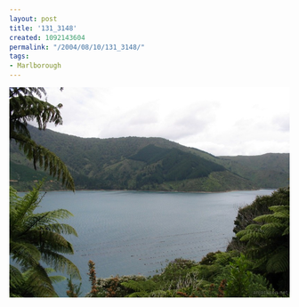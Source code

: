 ```yaml
---
layout: post
title: '131_3148'
created: 1092143604
permalink: "/2004/08/10/131_3148/"
tags:
- Marlborough
---
```


<img src="/image/images/131_3148-1117.jpg"/>

